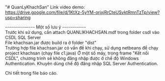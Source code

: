 "# QuanLyKhachSan" 
Link video demo: https://drive.google.com/file/d/1KtXz-5yYM-orjxjRrCteUSvktRmnTzTp/view?usp=sharing

--------------- Một số lưu ý ------------ <br />
  Trước khi sử dụng, cần attach QUANLIKHACHSAN.mdf trong folder csdl vào CSDL SQL Server <br />
  File khachsan.jar được build ra ở folder "dist" <br />
  Trường hợp file khachsan.jar có vấn đề khi chạy, sử dụng netbeans để chạy project khachsan (chạy file c1.java) 
  Ở một số máy, trong frame "Kết nối CSDL", chương trình sẽ không đăng nhập được ở chế độ Windows Authentication. Khuyên dùng chế độ đăng nhập SQL Server Authentication.<br />
  
  Chi tiết trong file báo cáo.
